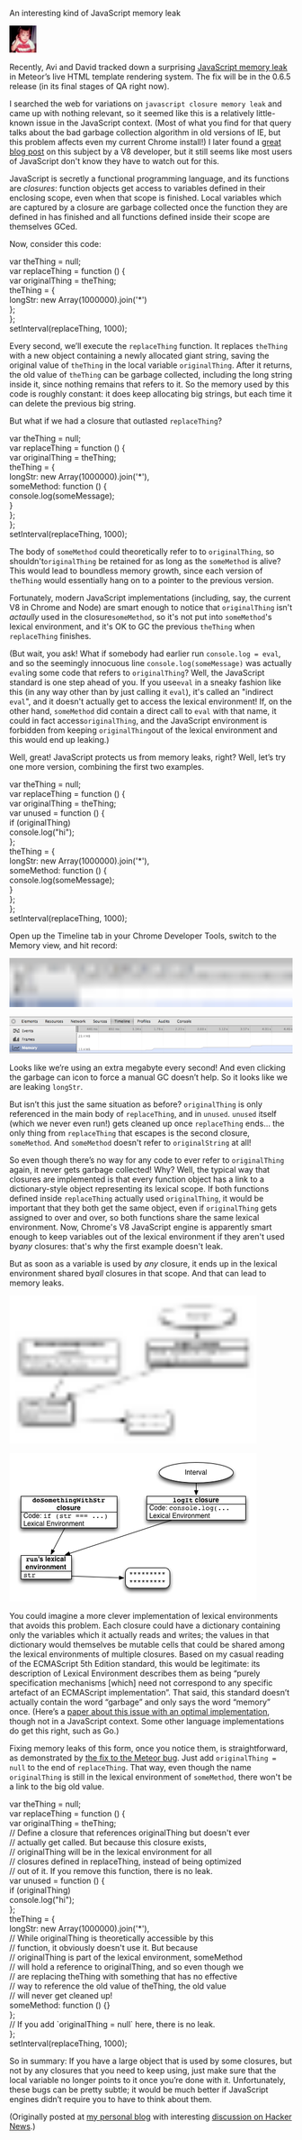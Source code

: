 An interesting kind of JavaScript memory leak

[<img width="48" height="48" src="../../../_resources/cb0ce023ed78486b99936185b7bf599b.jpg"/>](https://blog.meteor.com/@glasser?source=post_page-----8b47d2e7f156----------------------)

Recently, Avi and David tracked down a surprising [JavaScript memory leak](https://github.com/meteor/meteor/issues/1157) in Meteor’s live HTML template rendering system. The fix will be in the 0.6.5 release (in its final stages of QA right now).

I searched the web for variations on `javascript closure memory leak` and came up with nothing relevant, so it seemed like this is a relatively little-known issue in the JavaScript context. (Most of what you find for that query talks about the bad garbage collection algorithm in old versions of IE, but this problem affects even my current Chrome install!) I later found a [great blog post](http://mrale.ph/blog/2012/09/23/grokking-v8-closures-for-fun.html) on this subject by a V8 developer, but it still seems like most users of JavaScript don't know they have to watch out for this.

JavaScript is secretly a functional programming language, and its functions are *closures*: function objects get access to variables defined in their enclosing scope, even when that scope is finished. Local variables which are captured by a closure are garbage collected once the function they are defined in has finished and all functions defined inside their scope are themselves GCed.

Now, consider this code:

<a id="26d2"></a>var theThing = null;  
var replaceThing = function () {  
  var originalThing = theThing;  
  theThing = {  
    longStr: new Array(1000000).join('*')  
  };  
};  
setInterval(replaceThing, 1000);

Every second, we’ll execute the `replaceThing` function. It replaces `theThing` with a new object containing a newly allocated giant string, saving the original value of `theThing` in the local variable `originalThing`. After it returns, the old value of `theThing` can be garbage collected, including the long string inside it, since nothing remains that refers to it. So the memory used by this code is roughly constant: it does keep allocating big strings, but each time it can delete the previous big string.

But what if we had a closure that outlasted `replaceThing`?

<a id="2c0a"></a>var theThing = null;  
var replaceThing = function () {  
  var originalThing = theThing;  
  theThing = {  
    longStr: new Array(1000000).join('*'),  
    someMethod: function () {  
      console.log(someMessage);  
    }  
  };  
};  
setInterval(replaceThing, 1000);

The body of `someMethod` could theoretically refer to to `originalThing`, so shouldn't`originalThing` be retained for as long as the `someMethod` is alive? This would lead to boundless memory growth, since each version of `theThing` would essentially hang on to a pointer to the previous version.

Fortunately, modern JavaScript implementations (including, say, the current V8 in Chrome and Node) are smart enough to notice that `originalThing` isn't *actaully* used in the closure`someMethod`, so it's not put into `someMethod`'s lexical environment, and it's OK to GC the previous `theThing` when `replaceThing` finishes.

(But wait, you ask! What if somebody had earlier run `console.log = eval`, and so the seemingly innocuous line `console.log(someMessage)` was actually `eval`ing some code that refers to `originalThing`? Well, the JavaScript standard is one step ahead of you. If you use`eval` in a sneaky fashion like this (in any way other than by just calling it `eval`), it's called an "indirect `eval`", and it doesn't actually get to access the lexical environment! If, on the other hand, `someMethod` did contain a direct call to `eval` with that name, it could in fact access`originalThing`, and the JavaScript environment is forbidden from keeping `originalThing`out of the lexical environment and this would end up leaking.)

Well, great! JavaScript protects us from memory leaks, right? Well, let’s try one more version, combining the first two examples.

<a id="75f4"></a>var theThing = null;  
var replaceThing = function () {  
  var originalThing = theThing;  
  var unused = function () {  
    if (originalThing)  
      console.log("hi");  
  };  
  theThing = {  
    longStr: new Array(1000000).join('*'),  
    someMethod: function () {  
      console.log(someMessage);  
    }  
  };  
};  
setInterval(replaceThing, 1000);

Open up the Timeline tab in your Chrome Developer Tools, switch to the Memory view, and hit record:

<img width="680" height="87" src="../../../_resources/aeb40a6db25f40a68caf9f2f4348c87f.png"/>

![Image for post](../../../_resources/80d054e8abe346d3a4a638e7596ccc3a.png)

Looks like we’re using an extra megabyte every second! And even clicking the garbage can icon to force a manual GC doesn’t help. So it looks like we are leaking `longStr`.

But isn’t this just the same situation as before? `originalThing` is only referenced in the main body of `replaceThing`, and in `unused`. `unused` itself (which we never even run!) gets cleaned up once `replaceThing` ends... the only thing from `replaceThing` that escapes is the second closure, `someMethod`. And `someMethod` doesn't refer to `originalString` at all!

So even though there’s no way for any code to ever refer to `originalThing` again, it never gets garbage collected! Why? Well, the typical way that closures are implemented is that every function object has a link to a dictionary-style object representing its lexical scope. If both functions defined inside `replaceThing` actually used `originalThing`, it would be important that they both get the same object, even if `originalThing` gets assigned to over and over, so both functions share the same lexical environment. Now, Chrome's V8 JavaScript engine is apparently smart enough to keep variables out of the lexical environment if they aren't used by*any* closures: that's why the first example doesn't leak.

But as soon as a variable is used by *any* closure, it ends up in the lexical environment shared by*all* closures in that scope. And that can lead to memory leaks.

<img width="440" height="263" src="../../../_resources/a5c9294692364690ae71e56ffda50eb8.png"/>

![Image for post](../../../_resources/373b9fb832e04edb9c51df3fd24bb760.png)

You could imagine a more clever implementation of lexical environments that avoids this problem. Each closure could have a dictionary containing only the variables which it actually reads and writes; the values in that dictionary would themselves be mutable cells that could be shared among the lexical environments of multiple closures. Based on my casual reading of the ECMAScript 5th Edition standard, this would be legitimate: its description of Lexical Environment describes them as being “purely specification mechanisms \[which\] need not correspond to any specific artefact of an ECMAScript implementation”. That said, this standard doesn’t actually contain the word “garbage” and only says the word “memory” once. (Here’s a [paper about this issue with an optimal implementation](http://flint.cs.yale.edu/flint/publications/escc.pdf), though not in a JavaScript context. Some other language implementations do get this right, such as Go.)

Fixing memory leaks of this form, once you notice them, is straightforward, as demonstrated by [the fix to the Meteor bug](https://github.com/meteor/meteor/commit/49e9813). Just add `originalThing = null` to the end of `replaceThing`. That way, even though the name `originalThing` is still in the lexical environment of `someMethod`, there won't be a link to the big old value.

<a id="ea2b"></a>var theThing = null;  
var replaceThing = function () {  
  var originalThing = theThing;  
  // Define a closure that references originalThing but doesn't ever  
  // actually get called. But because this closure exists,  
  // originalThing will be in the lexical environment for all  
  // closures defined in replaceThing, instead of being optimized  
  // out of it. If you remove this function, there is no leak.  
  var unused = function () {  
    if (originalThing)  
      console.log("hi");  
  };  
  theThing = {  
    longStr: new Array(1000000).join('*'),  
    // While originalThing is theoretically accessible by this  
    // function, it obviously doesn't use it. But because  
    // originalThing is part of the lexical environment, someMethod  
    // will hold a reference to originalThing, and so even though we  
    // are replacing theThing with something that has no effective  
    // way to reference the old value of theThing, the old value  
    // will never get cleaned up!  
    someMethod: function () {}  
  };  
  // If you add \`originalThing = null\` here, there is no leak.  
};  
setInterval(replaceThing, 1000);

So in summary: If you have a large object that is used by some closures, but not by any closures that you need to keep using, just make sure that the local variable no longer points to it once you’re done with it. Unfortunately, these bugs can be pretty subtle; it would be much better if JavaScript engines didn’t require you to have to think about them.

(Originally posted at [my personal blog](http://point.davidglasser.net/2013/06/27/surprising-javascript-memory-leak.html) with interesting [discussion on Hacker News](https://news.ycombinator.com/item?id=5959020).)